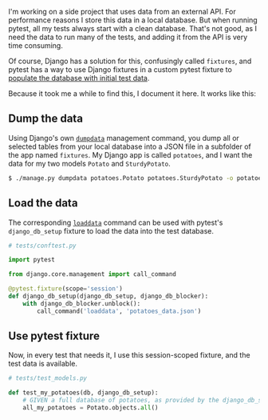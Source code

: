 <!-- 
.. title: Populate your Django test database with pytest fixtures
.. slug: populate-your-django-test-database-with-pytest-fixtures
.. date: 2017-05-05 07:33:20 UTC-05:00
.. tags: python, pytest, django, fixture, database, testing
.. category: 
.. link: 
.. description: 
.. type: text
-->

I'm working on a side project that uses data from an external API. For performance reasons I store this data in a local database. But when running pytest, all my tests always start with a clean database. That's not good, as I need the data to run many of the tests, and adding it from the API is very time consuming.

Of course, Django has a solution for this, confusingly called `fixtures`, and pytest has a way to use Django fixtures in a custom pytest fixture to [populate the database with initial test data](https://pytest-django.readthedocs.io/en/latest/database.html#populate-the-database-with-initial-test-data).

Because it took me a while to find this, I document it here. It works like this:

## Dump the data
Using Django's own [`dumpdata`](https://docs.djangoproject.com/en/1.11/ref/django-admin/#dumpdata) management command, you dump all or selected tables from your local database into a JSON file in a subfolder of the app named `fixtures`. My Django app is called `potatoes`, and I want the data for my two models `Potato` and `SturdyPotato`.

``` bash
$ ./manage.py dumpdata potatoes.Potato potatoes.SturdyPotato -o potatoes/fixtures/potatoes_data.json
```

## Load the data
The corresponding [`loaddata`](https://docs.djangoproject.com/en/1.11/ref/django-admin/#loaddata) command can be used with pytest's `django_db_setup` fixture to load the data into the test database.

``` python
# tests/conftest.py

import pytest

from django.core.management import call_command

@pytest.fixture(scope='session')
def django_db_setup(django_db_setup, django_db_blocker):
    with django_db_blocker.unblock():
        call_command('loaddata', 'potatoes_data.json')
```

## Use pytest fixture
Now, in every test that needs it, I use this session-scoped fixture, and the test data is available.

``` python
# tests/test_models.py

def test_my_potatoes(db, django_db_setup):
    # GIVEN a full database of potatoes, as provided by the django_db_setup fixture
    all_my_potatoes = Potato.objects.all()
```